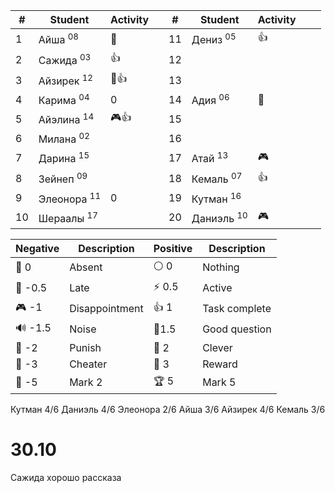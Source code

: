 
| #   | Student                 | Activity |     | #   | Student                | Activity |     |     |
| --- | ----------------------- | -------- | --- | --- | ---------------------- | -------- | --- | --- |
| 1   | Айша <sup>08</sup>      | 🔔       |     | 11  | Дениз <sup>05</sup>    | 👍       |     |     |
| 2   | Сажида <sup>03</sup>    | 👍       |     | 12  |                        |          |     |     |
| 3   | Айзирек <sup>12</sup>   | 🔔👍     |     | 13  |                        |          |     |     |
| 4   | Карима <sup>04</sup>    | 0        |     | 14  | Адия  <sup>06</sup>    | 🔔       |     |     |
| 5   | Айэлина <sup>14</sup>   | 🎮👍     |     | 15  |                        |          |     |     |
| 6   | Милана  <sup>02</sup>   |          |     | 16  |                        |          |     |     |
| 7   | Дарина  <sup>15</sup>   |          |     | 17  | Атай <sup>13</sup>     | 🎮       |     |     |
| 8   | Зейнеп  <sup>09</sup>   |          |     | 18  | Кемаль  <sup>07</sup>  | 👍       |     |     |
| 9   | Элеонора  <sup>11</sup> | 0        |     | 19  | Кутман  <sup>16</sup>  |          |     |     |
| 10  | Шераалы  <sup>17</sup>  |          |     | 20  | Даниэль  <sup>10</sup> | 🎮       |     |     |

| Negative | Description    | Positive | Description   |
| -------- | -------------- | -------- | ------------- |
| 👻 0     | Absent         | ⚪ 0      | Nothing       |
| 🔔 -0.5  | Late           | ⚡ 0.5    | Active        |
| 🎮 -1    | Disappointment | 👍 1     | Task complete |
| 🔊 -1.5  | Noise          | 🧐1.5    | Good question |
| 👺 -2    | Punish         | 🔑 2     | Clever        |
| 🐒 -3    | Cheater        | 🏅️ 3    | Reward        |
| 🏴 -5    | Mark 2         | 🏆 5     | Mark 5        |

Кутман 4/6
Даниэль 4/6
Элеонора 2/6
Айша 3/6
Айзирек 4/6
Кемаль 3/6

# 30.10

Сажида хорошо рассказа
